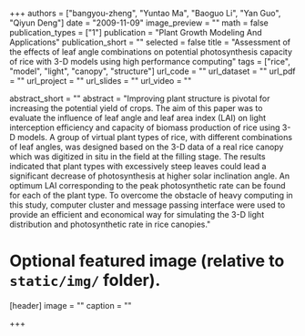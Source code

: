 +++
authors = ["bangyou-zheng", "Yuntao Ma", "Baoguo Li", "Yan Guo", "Qiyun Deng"]
date = "2009-11-09"
image_preview = ""
math = false
publication_types = ["1"]
publication = "Plant Growth Modeling And Applications"
publication_short = ""
selected = false
title = "Assessment of the effects of leaf angle combinations on potential photosynthesis capacity of rice with 3-D models using high performance computing"
tags = ["rice", "model", "light", "canopy", "structure"]
url_code = ""
url_dataset = ""
url_pdf = ""
url_project = ""
url_slides = ""
url_video = ""

abstract_short = ""
abstract = "Improving plant structure is pivotal for increasing the potential yield of crops. The aim of this paper was to evaluate the influence of leaf angle and leaf area index (LAI) on light interception efficiency and capacity of biomass production of rice using 3-D models. A group of virtual plant types of rice, with different combinations of leaf angles, was designed based on the 3-D data of a real rice canopy which was digitized in situ in the field at the filling stage. The results indicated that plant types with excessively steep leaves could lead a significant decrease of photosynthesis at higher solar inclination angle. An optimum LAI corresponding to the peak photosynthetic rate can be found for each of the plant type. To overcome the obstacle of heavy computing in this study, computer cluster and message passing interface were used to provide an efficient and economical way for simulating the 3-D light distribution and photosynthetic rate in rice canopies."


# Optional featured image (relative to `static/img/` folder).
[header]
image = ""
caption = ""

+++

